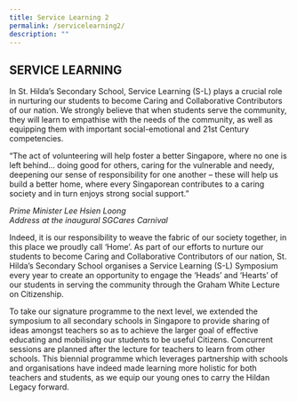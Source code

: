 ```yaml
---
title: Service Learning 2
permalink: /servicelearning2/
description: ""
---
```

SERVICE LEARNING
----------------

In St. Hilda’s Secondary School, Service Learning (S-L) plays a crucial role in nurturing our students to become Caring and Collaborative Contributors of our nation. We strongly believe that when students serve the community, they will learn to empathise with the needs of the community, as well as equipping them with important social-emotional and 21st Century competencies.

“The act of volunteering will help foster a better Singapore, where no one is left behind… doing good for others, caring for the vulnerable and needy, deepening our sense of responsibility for one another – these will help us build a better home, where every Singaporean contributes to a caring society and in turn enjoys strong social support.”

_Prime Minister Lee Hsien Loong_  
_Address at the inaugural SGCares Carnival_

Indeed, it is our responsibility to weave the fabric of our society together, in this place we proudly call ‘Home’. As part of our efforts to nurture our students to become Caring and Collaborative Contributors of our nation, St. Hilda’s Secondary School organises a Service Learning (S-L) Symposium every year to create an opportunity to engage the ‘Heads’ and ‘Hearts’ of our students in serving the community through the Graham White Lecture on Citizenship.

To take our signature programme to the next level, we extended the symposium to all secondary schools in Singapore to provide sharing of ideas amongst teachers so as to achieve the larger goal of effective educating and mobilising our students to be useful Citizens. Concurrent sessions are planned after the lecture for teachers to learn from other schools. This biennial programme which leverages partnership with schools and organisations have indeed made learning more holistic for both teachers and students, as we equip our young ones to carry the Hildan Legacy forward.